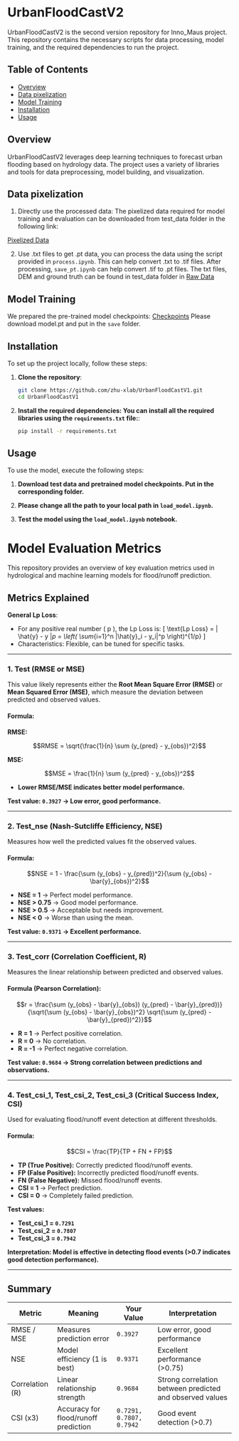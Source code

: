 # UrbanFloodCastV2

UrbanFloodCastV2 is the second version repository for Inno_Maus project. This repository contains the necessary scripts for data processing, model training, and the required dependencies to run the project.

## Table of Contents
- [Overview](#overview)
- [Data pixelization](#data-pixelization)
- [Model Training](#model-training)
- [Installation](#installation)
- [Usage](#usage)


## Overview
UrbanFloodCastV2 leverages deep learning techniques to forecast urban flooding based on hydrology data. The project uses a variety of libraries and tools for data preprocessing, model building, and visualization.

## Data pixelization
1. Directly use the processed data: The pixelized data required for model training and evaluation can be downloaded from test_data folder in the following link:

[Pixelized Data](https://syncandshare.lrz.de/getlink/fiPWiw7f7nsxXXPBWVN7g/checkpoints)

2. Use .txt files to get .pt data, you can process the data using the script provided in `process.ipynb`. This can help convert .txt to .tif files. After processing, `save_pt.ipynb` can help convert .tif to .pt files. The txt files, DEM and ground truth can be found in test_data folder in [Raw Data](https://syncandshare.lrz.de/getlink/fiPWiw7f7nsxXXPBWVN7g/checkpoints)

## Model Training
We prepared the pre-trained model checkpoints: [Checkpoints](https://syncandshare.lrz.de/getlink/fiPWiw7f7nsxXXPBWVN7g/checkpoints) Please download model.pt and put in the `save` folder.

## Installation
To set up the project locally, follow these steps:

1. **Clone the repository**:
   ```bash
   git clone https://github.com/zhu-xlab/UrbanFloodCastV1.git
   cd UrbanFloodCastV1

2. **Install the required dependencies: You can install all the required libraries using the `requirements.txt` file:**:
   ```bash
   pip install -r requirements.txt

## Usage
To use the model, execute the following steps:
   
1. **Download test data and pretrained model checkpoints. Put in the corresponding folder.**
   
2. **Please change all the path to your local path in `load_model.ipynb`.**

3. **Test the model using the `load_model.ipynb` notebook.**

# Model Evaluation Metrics

This repository provides an overview of key evaluation metrics used in hydrological and machine learning models for flood/runoff prediction.

## Metrics Explained
**General Lp Loss**:
   - For any positive real number \( p \), the Lp Loss is:
     \[
     \text{Lp Loss} = \| \hat{y} - y \|_p = \left( \sum_{i=1}^n |\hat{y}_i - y_i|^p \right)^{1/p}
     \]
   - Characteristics: Flexible, can be tuned for specific tasks.

---

### 1. Test (RMSE or MSE)
This value likely represents either the **Root Mean Square Error (RMSE)** or **Mean Squared Error (MSE)**, which measure the deviation between predicted and observed values.

#### **Formula:**
**RMSE:**
```math
RMSE = \sqrt{\frac{1}{n} \sum (y_{pred} - y_{obs})^2}
```
**MSE:**
```math
MSE = \frac{1}{n} \sum (y_{pred} - y_{obs})^2
```
- **Lower RMSE/MSE indicates better model performance.**

**Test value: `0.3927` → Low error, good performance.**

---

### 2. Test_nse (Nash-Sutcliffe Efficiency, NSE)
Measures how well the predicted values fit the observed values.

#### **Formula:**
```math
NSE = 1 - \frac{\sum (y_{obs} - y_{pred})^2}{\sum (y_{obs} - \bar{y}_{obs})^2}
```
- **NSE = 1** → Perfect model performance.
- **NSE > 0.75** → Good model performance.
- **NSE > 0.5** → Acceptable but needs improvement.
- **NSE < 0** → Worse than using the mean.

**Test value: `0.9371` → Excellent performance.**

---

### 3. Test_corr (Correlation Coefficient, R)
Measures the linear relationship between predicted and observed values.

#### **Formula (Pearson Correlation):**
```math
r = \frac{\sum (y_{obs} - \bar{y}_{obs}) (y_{pred} - \bar{y}_{pred})}{\sqrt{\sum (y_{obs} - \bar{y}_{obs})^2} \sqrt{\sum (y_{pred} - \bar{y}_{pred})^2}}
```
- **R = 1** → Perfect positive correlation.
- **R = 0** → No correlation.
- **R = -1** → Perfect negative correlation.

**Test value: `0.9684` → Strong correlation between predictions and observations.**

---

### 4. Test_csi_1, Test_csi_2, Test_csi_3 (Critical Success Index, CSI)
Used for evaluating flood/runoff event detection at different thresholds.

#### **Formula:**
```math
CSI = \frac{TP}{TP + FN + FP}
```
- **TP (True Positive):** Correctly predicted flood/runoff events.
- **FP (False Positive):** Incorrectly predicted flood/runoff events.
- **FN (False Negative):** Missed flood/runoff events.
- **CSI = 1** → Perfect prediction.
- **CSI = 0** → Completely failed prediction.

**Test values:**
- **Test_csi_1 = `0.7291`**
- **Test_csi_2 = `0.7807`**
- **Test_csi_3 = `0.7942`**

**Interpretation: Model is effective in detecting flood events (>0.7 indicates good detection performance).**

---

## Summary

| Metric | Meaning | Your Value | Interpretation |
|--------|---------|------------|----------------|
| RMSE / MSE | Measures prediction error | `0.3927` | Low error, good performance |
| NSE | Model efficiency (1 is best) | `0.9371` | Excellent performance (>0.75) |
| Correlation (R) | Linear relationship strength | `0.9684` | Strong correlation between predicted and observed values |
| CSI (x3) | Accuracy for flood/runoff prediction | `0.7291, 0.7807, 0.7942` | Good event detection (>0.7) |

